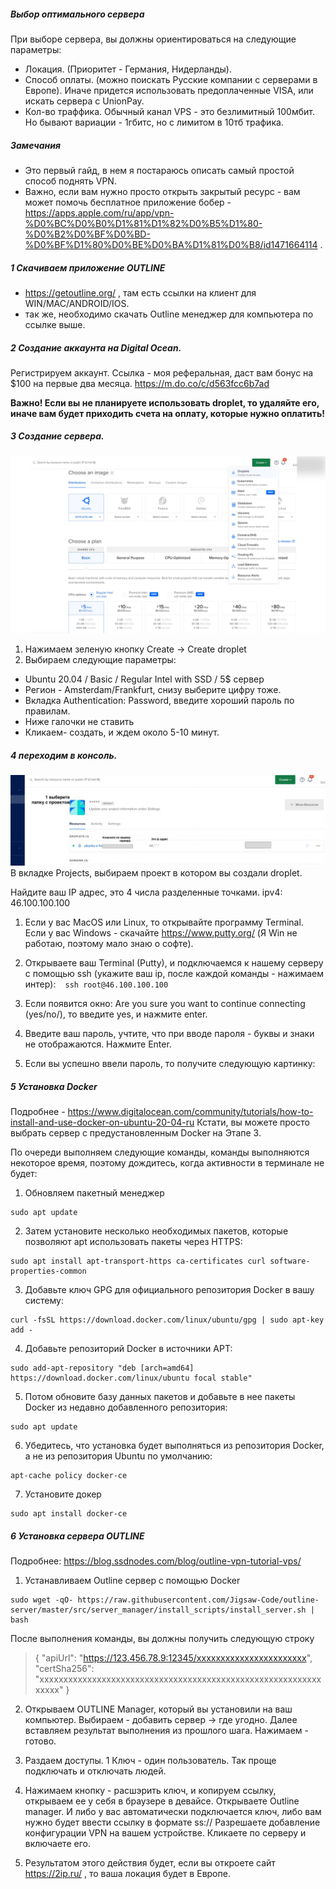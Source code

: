 ##### Выбор оптимального сервера
При выборе сервера, вы должны ориентироваться на следующие параметры:
- Локация. (Приоритет - Германия, Нидерланды).
- Способ оплаты. (можно поискать Русские компании с серверами в Европе). 
  Иначе придется использовать предоплаченные VISA, или искать сервера с UnionPay.
- Кол-во траффика. Обычный канал VPS - это безлимитный 100мбит. Но бывают вариации - 1гбитс, но с лимитом в 10тб трафика.

##### Замечания
- Это первый гайд, в нем я постараюсь описать самый простой способ поднять VPN. 
- Важно, если вам нужно просто открыть закрытый ресурс - вам может помочь бесплатное приложение бобер - https://apps.apple.com/ru/app/vpn-%D0%BC%D0%B0%D1%81%D1%82%D0%B5%D1%80-%D0%B2%D0%BF%D0%BD-%D0%BF%D1%80%D0%BE%D0%BA%D1%81%D0%B8/id1471664114 .

##### 1 Скачиваем приложение OUTLINE
- https://getoutline.org/ , там есть ссылки на клиент для WIN/MAC/ANDROID/IOS.
- так же, необходимо скачать Outline менеджер для компьютера по ссылке выше.

##### 2 Создание аккаунта на Digital Ocean.
Регистрируем аккаунт. Cсылка - моя реферальная, даст вам бонус на $100 на первые два месяца.
https://m.do.co/c/d563fcc6b7ad 

**Важно! Если вы не планируете использовать droplet, то удаляйте его, иначе вам будет приходить счета на оплату, которые нужно оплатить!**


##### 3 Создание сервера.
![DO select server](https://github.com/DmitryBay/vpn4beginner/blob/master/images/1.jpg?raw=true)
1. Нажимаем зеленую кнопку Create -> Create droplet
2. Выбираем следующие параметры:
- Ubuntu 20.04 / Basic / Regular Intel with SSD / 5$ сервер
- Регион - Amsterdam/Frankfurt, снизу выберите цифру тоже.
- Вкладка Authentication: Password, введите хороший пароль по правилам. 
- Ниже галочки не ставить
- Кликаем- создать, и ждем около 5-10 минут. 

##### 4 переходим в консоль. 
![DO select server](https://github.com/DmitryBay/vpn4beginner/blob/master/images/2.jpg?raw=true)
В вкладке Projects, выбираем проект в котором вы создали droplet.

Найдите ваш IP адрес, это 4 числа разделенные точками. 
ipv4: 46.100.100.100

1. Если у вас MacOS или Linux, то открывайте программу Terminal. 
Если у вас Windows - скачайте  https://www.putty.org/ (Я Win не работаю, поэтому мало знаю о софте). 

2. Открываете ваш Terminal (Putty), и подключаемся к нашему серверу с помощью ssh (укажите ваш ip, после каждой команды - нажимаем интер):
` ` `
ssh root@46.100.100.100
` ` `
3. Если появится окно:
Are you sure you want to continue connecting (yes/no/), то введите yes, и нажмите enter.

4. Введите ваш пароль, учтите, что при вводе пароля - буквы и знаки не отображаются. Нажмите Enter.

5. Если вы успешно ввели пароль, то получите следующую картинку:


##### 5 Установка Docker
Подробнее - https://www.digitalocean.com/community/tutorials/how-to-install-and-use-docker-on-ubuntu-20-04-ru
Кстати, вы можете просто выбрать сервер с предустановленным Docker на Этапе 3.

По очереди выполняем следующие команды, команды выполняются некоторое время, поэтому дождитесь, когда активности в терминале не будет: 

1. Обновляем пакетный менеджер
```
sudo apt update
```
2. Затем установите несколько необходимых пакетов, которые позволяют apt использовать пакеты через HTTPS:
```
sudo apt install apt-transport-https ca-certificates curl software-properties-common
```

3. Добавьте ключ GPG для официального репозитория Docker в вашу систему:
```
curl -fsSL https://download.docker.com/linux/ubuntu/gpg | sudo apt-key add -

```

4. Добавьте репозиторий Docker в источники APT:
```
sudo add-apt-repository "deb [arch=amd64] https://download.docker.com/linux/ubuntu focal stable"
```

5. Потом обновите базу данных пакетов и добавьте в нее пакеты Docker из недавно добавленного репозитория:
```shell
sudo apt update
```
6. Убедитесь, что установка будет выполняться из репозитория Docker, а не из репозитория Ubuntu по умолчанию:
```shell
apt-cache policy docker-ce
```
7. Установите докер
```shell
sudo apt install docker-ce
```

##### 6 Установка сервера OUTLINE
Подробнее: https://blog.ssdnodes.com/blog/outline-vpn-tutorial-vps/

1. Устанавливаем Outline сервер с помощью Docker
```shell
sudo wget -qO- https://raw.githubusercontent.com/Jigsaw-Code/outline-server/master/src/server_manager/install_scripts/install_server.sh | bash
```
После выполнения команды, вы должны получить следующую строку
>{
"apiUrl": "https://123.456.78.9:12345/xxxxxxxxxxxxxxxxxxxxxxx",
"certSha256": "xxxxxxxxxxxxxxxxxxxxxxxxxxxxxxxxxxxxxxxxxxxxxxxxxxxxxxxxxxxxxxxx"
}

2. Открываем OUTLINE Manager, который вы установили на ваш компьютер.
Выбираем - добавить сервер -> где угодно. Далее вставляем результат выполнения из прошлого шага.
Нажимаем - готово.
   
3. Раздаем доступы. 1 Ключ - один пользователь. Так проще подключать и отключать людей. 

4. Нажимаем кнопку - расшэрить ключ, и копируем ссылку, открываем ее у себя в браузере в девайсе. 
Открываете Outline manager. И либо у вас автоматически подключается ключ, либо вам нужно будет ввести ссылку в формате ss://
Разрешаете добавление конфигурации VPN на вашем устройстве. Кликаете по серверу и включаете его. 
   
5. Результатом этого действия будет, если вы откроете сайт https://2ip.ru/ , то ваша локация будет в Европе. 

